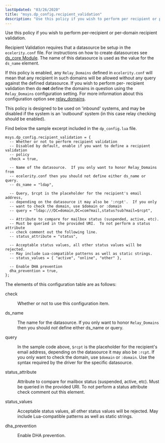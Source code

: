 ```yaml
---
lastUpdated: "03/26/2020"
title: "msys.dp_config.recipient_validation"
description: "Use this policy if you wish to perform per recipient or per domain recipient validation Recipient Validation requires that a datasource be setup in the ecelerity conf file For instructions on how to create datasources see ds core Module The name of this datasource is used as the value for..."
---
```


Use this policy if you wish to perform per-recipient or per-domain recipient validation.

Recipient Validation requires that a datasource be setup in the `ecelerity.conf` file. For instructions on how to create datasources see [ds_core Module](/momentum/3/3-reference/3-reference-modules-ds-core). The name of this datasource is used as the value for the `ds_name` element.

If this policy is enabled, any `Relay_Domains` defined in `ecelerity.conf` will mean that any recipient in such domains will be allowed without any query against the defined datasource. If you wish to perform per- recipient validation then do **not** define the domains in question using the `Relay_Domains` configuration setting. For more information about this configuration option see [relay_domains](/momentum/3/3-reference/3-reference-conf-ref-relay-domains).

This policy is designed to be used on 'inbound' systems, and may be disabled if the system is an 'outbound' system (in this case relay checking should be enabled).

Find below the sample excerpt included in the `dp_config.lua` file.

```
msys.dp_config.recipient_validation = {
  -- Whether or not to perform recipient validation
  -- Disabled by default, enable if you want to define a recipient validation
  -- policy
  check = true,

  -- Name of the datasource.  If you only want to honor Relay_Domains from
  -- ecelerity.conf then you should not define either ds_name or query.
  -- ds_name = "ldap",

  -- Query, $rcpt is the placeholder for the recipient's email address,
  -- depending on the datasource it may also be ':rcpt'.  If you only
  -- want to check the domain, use $domain or :domain
  -- query = "ldap:///DC=domain,DC=com?mail,status?sub?mail=$rcpt",

  -- Attribute to compare for mailbox status (suspended, active, etc).
  -- Must be queried in the provided URI.  To not perform a status attribute
  -- check comment out the following line.
  -- status_attribute = "status",

  -- Acceptable status values, all other status values will be rejected.
  -- May include Lua-compatible patterns as well as static strings.
  -- status_values = { "active", "online", "other" },

  -- Enable DHA prevention
  dha_prevention = true,
};
```

The elements of this configuration table are as follows:

<dl class="variablelist">

<dt>check</dt>

<dd>

Whether or not to use this configuration item.

</dd>

<dt>ds_name</dt>

<dd>

The name for the datasource. If you only want to honor `Relay_Domains` then you should *not* define either ds_name or query.

</dd>

<dt>query</dt>

<dd>

In the sample code above, `$rcpt` is the placeholder for the recipient's email address, depending on the datasource it may also be `:rcpt`. If you only want to check the domain, use `$domain` or `:domain`. Use the syntax required by the driver for the specific datasource.

</dd>

<dt>status_attribute</dt>

<dd>

Attribute to compare for mailbox status (suspended, active, etc). Must be queried in the provided URI. To not perform a status attribute check comment out this element.

</dd>

<dt>status_values</dt>

<dd>

Acceptable status values, all other status values will be rejected. May include Lua-compatible patterns as well as static strings.

</dd>

<dt>dha_prevention</dt>

<dd>

Enable DHA prevention.

</dd>

</dl>